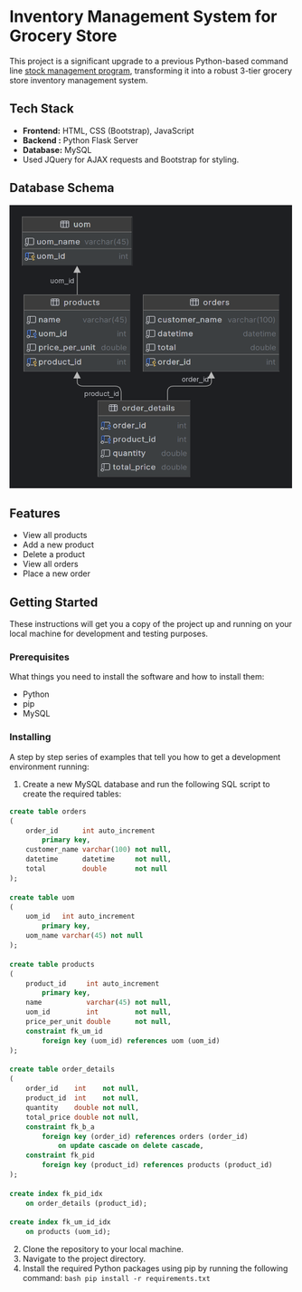 # Inventory Management System for Grocery Store

This project is a significant upgrade to a previous Python-based command line <a href = "https://github.com/009-KumarJi/stock-management">stock management program</a>, transforming it into a robust 3-tier grocery store inventory management system.

## Tech Stack

- **Frontend:** HTML, CSS (Bootstrap), JavaScript 
- **Backend :** Python Flask Server
- **Database:** MySQL 
- Used JQuery for AJAX requests and Bootstrap for styling. 
## Database Schema 

<img src="photos/database.png" width="500" height="500">

## Features

- View all products
- Add a new product
- Delete a product
- View all orders
- Place a new order

## Getting Started

These instructions will get you a copy of the project up and running on your local machine for development and testing purposes.

### Prerequisites

What things you need to install the software and how to install them:

- Python
- pip
- MySQL

### Installing

A step by step series of examples that tell you how to get a development environment running:

1. Create a new MySQL database and run the following SQL script to create the required tables:

```sql
create table orders
(
    order_id      int auto_increment
        primary key,
    customer_name varchar(100) not null,
    datetime      datetime     not null,
    total         double       not null
);

create table uom
(
    uom_id   int auto_increment
        primary key,
    uom_name varchar(45) not null
);

create table products
(
    product_id     int auto_increment
        primary key,
    name           varchar(45) not null,
    uom_id         int         not null,
    price_per_unit double      not null,
    constraint fk_um_id
        foreign key (uom_id) references uom (uom_id)
);

create table order_details
(
    order_id    int    not null,
    product_id  int    not null,
    quantity    double not null,
    total_price double not null,
    constraint fk_b_a
        foreign key (order_id) references orders (order_id)
            on update cascade on delete cascade,
    constraint fk_pid
        foreign key (product_id) references products (product_id)
);

create index fk_pid_idx
    on order_details (product_id);

create index fk_um_id_idx
    on products (uom_id);

```
2. Clone the repository to your local machine.
3. Navigate to the project directory.
4. Install the required Python packages using pip by running the following command:  ```bash pip install -r requirements.txt```


